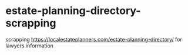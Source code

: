 # estate-planning-directory-scrapping
scrapping https://localestateplanners.com/estate-planning-directory/ for lawyers information
